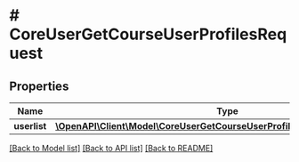 # # CoreUserGetCourseUserProfilesRequest

## Properties

Name | Type | Description | Notes
------------ | ------------- | ------------- | -------------
**userlist** | [**\OpenAPI\Client\Model\CoreUserGetCourseUserProfilesRequestUserlistInner[]**](CoreUserGetCourseUserProfilesRequestUserlistInner.md) |  |

[[Back to Model list]](../../README.md#models) [[Back to API list]](../../README.md#endpoints) [[Back to README]](../../README.md)
